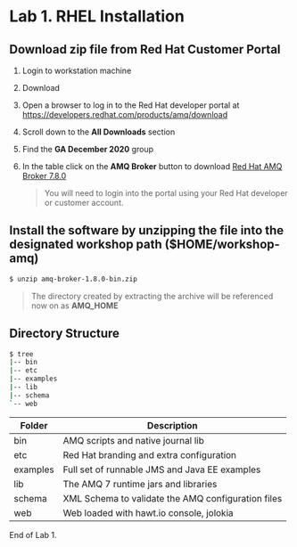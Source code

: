 # Lab 1. RHEL Installation

## Download zip file from Red Hat Customer Portal

1. Login to workstation machine

1. Download 

1. Open a browser to log in to the Red Hat developer portal at  https://developers.redhat.com/products/amq/download

1. Scroll down to the **All Downloads** section

1. Find the **GA December 2020** group

1. In the table click on the **AMQ Broker** button to download [Red Hat AMQ Broker 7.8.0](https://developers.redhat.com/download-manager/file/amq-broker-7.8.0-bin.zip)

   > You will need to login into the portal using your Red Hat developer or customer account.

## Install the software by unzipping the file into the designated workshop path ($HOME/workshop-amq)

```sh
$ unzip amq-broker-1.8.0-bin.zip
```

> The directory created by extracting the archive will be referenced now on as **AMQ_HOME**

## Directory Structure

```sh
$ tree
|-- bin
|-- etc
|-- examples
|-- lib
|-- schema
`-- web
```

| Folder | Description |
| ------ | ----------- |
| bin    | AMQ scripts and native journal lib |
| etc    | Red Hat branding and extra configuration |
| examples | Full set of runnable JMS and Java EE examples |
| lib    | The AMQ 7 runtime jars and libraries |
| schema | XML Schema to validate the AMQ configuration files |
| web    | Web loaded with hawt.io console, jolokia |

End of Lab 1.
